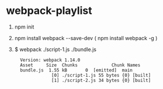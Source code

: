 # webpack-playlist

1. npm init
2. npm install webpack --save-dev ( npm install webpack -g )
3. $ webpack ./script-1.js ./bundle.js

         Version: webpack 1.14.0
         Asset     Size  Chunks             Chunk Names
         bundle.js  1.55 kB       0  [emitted]  main
                     [0] ./script-1.js 55 bytes {0} [built]
                     [1] ./script-2.js 34 bytes {0} [built]
